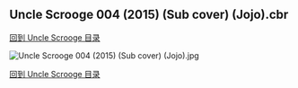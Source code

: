 ## Uncle Scrooge 004 (2015) (Sub cover) (Jojo).cbr


[回到 Uncle Scrooge 目录](https://github.com/alicewish/markdown/blob/master/series/Uncle-Scrooge.md)


![Uncle Scrooge 004 (2015) (Sub cover) (Jojo).jpg](https://wx1.sinaimg.cn/large/6a9fdecaly1fsuwyvrt3nj210g1kh7pk.jpg)

[回到 Uncle Scrooge 目录](https://github.com/alicewish/markdown/blob/master/series/Uncle-Scrooge.md)

